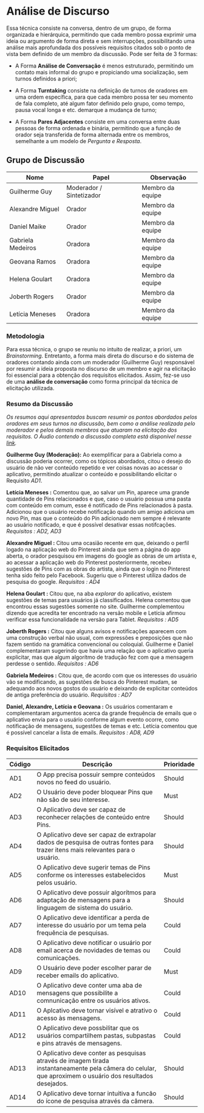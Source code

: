 # Análise de Discurso

Essa técnica consiste na conversa, dentro de um grupo, de forma organizada e hierárquica, permitindo que cada membro possa exprimir uma ideia ou argumento de forma direta e sem interrupções, possibilitando uma análise mais aprofundada dos possíveis requisitos citados sob o ponto de vista bem definido de um membro da discussão. Pode ser feita de 3 formas:

* A Forma **Análise de Conversação** é menos estruturado, permitindo um contato mais informal do grupo e propiciando uma socialização, sem turnos definidos a priori;

* A Forma **Turntaking** consiste na definição de turnos de oradores em uma ordem específica, para que cada membro possa ter seu momento de fala completo, até algum fator definido pelo grupo, como tempo, pausa vocal longa e etc. demarque a mudança de turno;

* A Forma **Pares Adjacentes** consiste em uma conversa entre duas pessoas de forma ordenada e binária, permitindo que a função de orador seja transferida de forma alternada entre os membros, semelhante a um modelo de _Pergunta e Resposta_.


## Grupo de Discussão

| Nome | Papel | Observação |
|--|--|--|
| Guilherme Guy | Moderador / Sintetizador| Membro da equipe |
| Alexandre Miguel | Orador| Membro da equipe |
| Daniel Maike | Orador | Membro da equipe |
| Gabriela Medeiros | Oradora| Membro da equipe |
| Geovana Ramos | Oradora | Membro da equipe |
| Helena Goulart| Oradora| Membro da equipe |
| Joberth Rogers | Orador| Membro da equipe |
| Letícia Meneses| Oradora| Membro da equipe |

### Metodologia

Para essa técnica, o grupo se reuniu no intuito de realizar, a priori, um _Brainstorming_. Entretanto, a forma mais direta do discurso e do sistema de oradores contando ainda com um moderador (Guilherme Guy) responsável por resumir a ideia proposta no discurso de um membro e agir na elicitação foi essencial para a obtenção dos requisitos elicitados. Assim, fez-se uso de uma **análise de conversação** como forma principal da técnica de elicitação utilizada.

### Resumo da Discussão

_Os resumos aqui apresentados buscam resumir os pontos abordados pelos oradores em seus turnos na discussão, bem como a análise realizada pelo moderador e pelos demais membros que atuaram na elicitação dos requisitos. O Áudio contendo a discussão completa está disponível nesse [link](https://drive.google.com/open?id=1VcwwykePY8xA2j7U9DbHl8KZQ-SyajmN)._

**Guilherme Guy (Moderação):** Ao exemplificar para a Gabriela como a discussão poderia ocorrer, como os tópicos abordados, citou o desejo do usuário de não ver conteúdo repetido e ver coisas novas ao acessar o aplicativo, permitindo atualizar o conteúdo e possibilitando elicitar o Requisito _AD1_.

**Letícia Meneses :** Comentou que, ao salvar um Pin, aparece uma grande quantidade de Pins relacionados e que, caso o usuário possua uma pasta com conteúdo em comum, esse é notificado de Pins relacionados à pasta. Adicionou que o usuário recebe notificação quando um amigo adiciona um novo Pin, mas que o conteúdo do Pin adicionado nem sempre é relevante ao usuário notificado, e que é possível desativar essas notifcações.
_Requisitos : AD2, AD3_

**Alexandre Miguel :** Citou uma ocasião recente em que, deixando o perfil logado na aplicação web do Pinterest ainda que sem a página do app aberta, o orador pesquisou em imagens do google as obras de um artista e, ao acessar a aplicação web do Pinterest posteriormente, recebeu sugestões de Pins com as obras do artista, ainda que o login no Pinterest tenha sido feito pelo Facebook. Sugeriu que o Pinterest utiliza dados de pesquisa do google.
_Requisitos : AD4_

**Helena Goulart :** Citou que, na aba _explorar_ do aplicativo, existem sugestões de temas para usuários já classificados. Helena comentou que encontrou essas sugestões somente no site. Guilherme complementou dizendo que acredita ter encontrado na versão mobile e Letícia afirmou verificar essa funcionalidade na versão para Tablet.
_Requisitos : AD5_

**Joberth Rogers :** Citou que alguns avisos e notificações aparecem com uma construção verbal não usual, com expressões e preposições que não fazem sentido na gramática convencional ou coloquial. Guilherme e Daniel complementaram sugerindo que havia uma relação que o aplicativo queria explicitar, mas que algum algorítmo de tradução fez com que a mensagem perdesse o sentido.
 _Requisitos : AD6_

 **Gabriela Medeiros :** Citou que, de acordo com que os interesses do usuário vão se modificando, as sugestões de busca do Pinterest mudam, se adequando aos novos gostos do usuário e deixando de explicitar conteúdos de antiga preferência do usuário.
  _Requisitos : AD7_

 **Daniel, Alexandre, Letícia e Geovana :** Os usuários comentaram e complementaram argumentos acerca da grande frequência de emails que o aplicativo envia para o usuário conforme algum evento ocorre, como notificação de mensagens, sugestões de temas e etc. Letícia comentou que é possível cancelar a lista de emails.
  _Requisitos : AD8, AD9_


### Requisitos Elicitados

| Código | Descrição | Prioridade |
|--|--|--|
| AD1 | O App precisa possuir sempre conteúdos novos no feed do usuário. | Should |
| AD2 | O Usuário deve poder bloquear Pins que não são de seu interesse.| Must |
| AD3 | O Aplicativo deve ser capaz de reconhecer relações de conteúdo entre Pins.| Should|
| AD4 | O Aplicativo deve ser capaz de extrapolar dados de pesquisa de outras fontes para trazer itens mais relevantes para o usuário.| Should |
| AD5 | O Aplicativo deve sugerir temas de Pins conforme os interesses estabelecidos pelos usuário. | Must |
| AD6 | O Aplicativo deve possuir algorítmos para adaptação de mensagens para a linguagem de sistema do usuário. | Should |
| AD7 | O Aplicativo deve identificar a perda de interesse do usuário por um tema pela frequência de pesquisas.| Could|
| AD8 | O Aplicativo deve notificar o usuário por email acerca de novidades de temas ou comunicações. | Could |
| AD9 | O Usuário deve poder escolher parar de receber emails do aplicativo. | Must |
| AD10 | O Aplicativo deve conter uma aba de mensagens que possibilite a comnunicação entre os usuários ativos. | Could |
| AD11 | O Aplcativo deve tornar visível e atrativo o acesso às mensagens. | Could |
| AD12 | O Aplicativo deve possbilitar que os usuários compartilhem pastas, subpastas e pins através de mensagens. | Could |
| AD13 | O Aplicativo deve conter as pesquisas através de imagem tirada instantaneamente pela câmera do celular, que aproximem o usuário dos resultados desejados. | Should |
| AD14 | O Aplicativo deve tornar intuitiva a funcão do ícone de pesquisa através da câmera. | Should |
